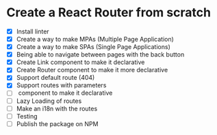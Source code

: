 # Create a React Router from scratch

- [x] Install linter
- [x] Create a way to make MPAs (Multiple Page Application)
- [x] Create a way to make SPAs (Single Page Applications)
- [x] Being able to navigate between pages with the back button
- [x] Create Link component to make it declarative
- [x] Create Router component to make it more declarative
- [x] Support default route (404)
- [x] Support routes with parameters
- [ ] <Route /> component to make it declarative
- [ ] Lazy Loading of routes
- [ ] Make an i18n with the routes
- [ ] Testing
- [ ] Publish the package on NPM